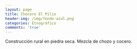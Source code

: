 ```yaml
---
layout: page
title: Chocero El Pilio
header-img: /img/fondo-azul.png
categories: Etnográfico
comments: 'true'
---
```



Construcción rural en piedra seca. Mezcla de chozo y cocero.

<div class="photos">
</div>
